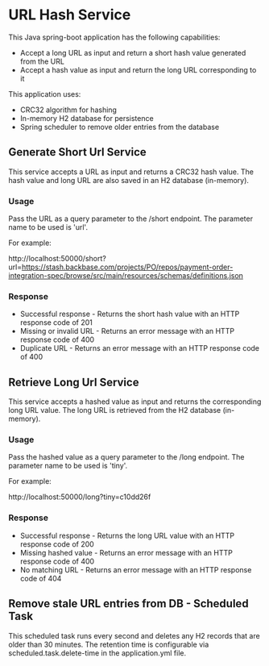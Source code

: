 URL Hash Service
================

This Java spring-boot application has the following capabilities:

* Accept a long URL as input and return a short hash value generated from the URL
* Accept a hash value as input and return the long URL corresponding to it

This application uses:

* CRC32 algorithm for hashing
* In-memory H2 database for persistence
* Spring scheduler to remove older entries from the database

## Generate Short Url Service

This service accepts a URL as input and returns a CRC32 hash value. The hash value and long URL are also saved in an H2 database (in-memory).

### Usage

Pass the URL as a query parameter to the /short endpoint. The parameter name to be used is 'url'. 

For example:

http://localhost:50000/short?url=https://stash.backbase.com/projects/PO/repos/payment-order-integration-spec/browse/src/main/resources/schemas/definitions.json

### Response

* Successful response - Returns the short hash value with an HTTP response code of 201
* Missing or invalid URL - Returns an error message with an HTTP response code of 400
* Duplicate URL - Returns an error message with an HTTP response code of 400

## Retrieve Long Url Service

This service accepts a hashed value as input and returns the corresponding long URL value. The long URL is retrieved from the H2 database (in-memory).

### Usage

Pass the hashed value as a query parameter to the /long endpoint. The parameter name to be used is 'tiny'.

For example:

http://localhost:50000/long?tiny=c10dd26f

### Response

* Successful response - Returns the long URL value with an HTTP response code of 200
* Missing hashed value - Returns an error message with an HTTP response code of 400
* No matching URL - Returns an error message with an HTTP response code of 404

## Remove stale URL entries from DB - Scheduled Task

This scheduled task runs every second and deletes any H2 records that are older than 30 minutes. The retention time is configurable via scheduled.task.delete-time in the application.yml file.